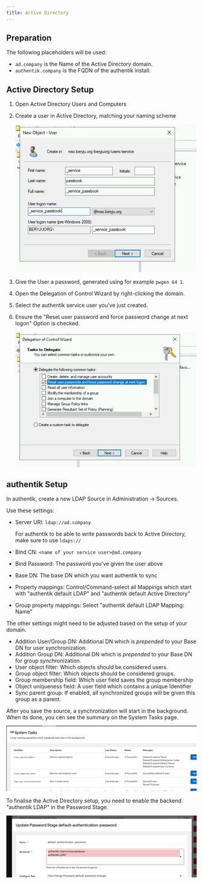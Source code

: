 ```yaml
---
title: Active Directory
---
```


## Preparation

The following placeholders will be used:

- `ad.company` is the Name of the Active Directory domain.
- `authentik.company` is the FQDN of the authentik install.

## Active Directory Setup

1. Open Active Directory Users and Computers

2. Create a user in Active Directory, matching your naming scheme

    ![](./01_user_create.png)

3. Give the User a password, generated using for example `pwgen 64 1`.

4. Open the Delegation of Control Wizard by right-clicking the domain.

5. Select the authentik service user you've just created.

6. Ensure the "Reset user password and force password change at next logon" Option is checked.

    ![](./02_delegate.png)

## authentik Setup

In authentik, create a new LDAP Source in Administration -> Sources.

Use these settings:

- Server URI: `ldap://ad.company`

    For authentik to be able to write passwords back to Active Directory, make sure to use `ldaps://`

- Bind CN: `<name of your service user>@ad.company`
- Bind Password: The password you've given the user above
- Base DN: The base DN which you want authentik to sync
- Property mappings: Control/Command-select all Mappings which start with "authentik default LDAP" and "authentik default Active Directory"
- Group property mappings: Select "authentik default LDAP Mapping: Name"

The other settings might need to be adjusted based on the setup of your domain.

- Addition User/Group DN: Additional DN which is _prepended_ to your Base DN for user synchronization.
- Addition Group DN: Additional DN which is _prepended_ to your Base DN for group synchronization.
- User object filter: Which objects should be considered users.
- Group object filter: Which objects should be considered groups.
- Group membership field: Which user field saves the group membership
- Object uniqueness field: A user field which contains a unique Identifier
- Sync parent group: If enabled, all synchronized groups will be given this group as a parent.

After you save the source, a synchronization will start in the background. When its done, you cen see the summary on the System Tasks page.

![](./03_ak_status.png)

To finalise the Active Directory setup, you need to enable the backend "authentik LDAP" in the Password Stage.

![](./04_ak_stage.png)
